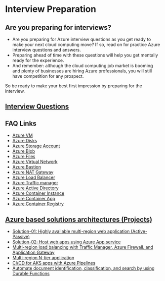# Interview Preparation

## Are you preparing for interviews?
   - Are you preparing for Azure interview questions as you get ready to make your next cloud computing move? 
   If so, read on for practice Azure interview questions and answers. 
   - Preparing ahead of time with these questions will help you get mentally ready for the experience. 
   - And remember: although the cloud computing job market is booming and plenty of businesses are hiring Azure professionals, you will still have competition for any prospect. 
   
So be ready to make your best first impression by preparing for the interview.

## [Interview Questions](interview-questions.md)

## FAQ Links
   - [Azure VM]()
   - [Azure Disks]()
   - [Azure Storage Account]()
   - [Azure Blob]()
   - [Azure Files]()
   - [Azure Virtual Network]()
   - [Azure Bastion]()
   - [Azure NAT Gateway]()
   - [Azure Load Balancer]()
   - [Azure Traffic manager]()
   - [Azure Active Directory]()
   - [Azure Container Instance]()
   - [Azure Container App]()
   - [Azure Container Registry]()

## [Azure based solutions architectures (Projects)](https://learn.microsoft.com/en-us/azure/architecture/browse/)
   - [Solution-01: Highly available multi-region web application (Active-Passive)](https://learn.microsoft.com/en-us/azure/architecture/web-apps/app-service/architectures/multi-region)
   - [Solution-02: Host web apps using Azure App service](https://learn.microsoft.com/en-us/azure/architecture/web-apps/app-service/architectures/basic-web-app)
   - [Multi-region load balancing with Traffic Manager, Azure Firewall, and Application Gateway](https://learn.microsoft.com/en-us/azure/architecture/high-availability/reference-architecture-traffic-manager-application-gateway)
   - [Multi-region N-tier application](https://learn.microsoft.com/en-us/azure/architecture/reference-architectures/n-tier/multi-region-sql-server)
   - [CI/CD for AKS apps with Azure Pipelines](https://learn.microsoft.com/en-us/azure/architecture/guide/aks/aks-cicd-azure-pipelines)
   - [Automate document identification, classification, and search by using Durable Functions](https://learn.microsoft.com/en-us/azure/architecture/example-scenario/ai/automate-document-classification-durable-functions)